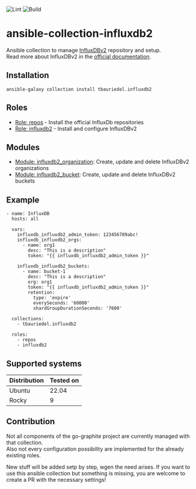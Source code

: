 ![Lint](https://github.com/tbauriedel/ansible-collection-influxdb2/actions/workflows/yamllint.yml/badge.svg) ![Build](https://github.com/tbauriedel/ansible-collection-influxdb2/actions/workflows/molecule.yml/badge.svg)

# ansible-collection-influxdb2

Ansible collection to manage [InfluxDBv2](https://www.influxdata.com/) repository and setup.  
Read more about InfluxDBv2 in the [official documentation](https://docs.influxdata.com/influxdb/v2/).

## Installation
`ansible-galaxy collection install tbauriedel.influxdb2`

## Roles

* [Role: repos](roles/repos/README.md) - Install the official InfluxDb repositories
* [Role: influxdb2](roles/influxdb2/README.md) - Install and configure InfluxDBv2

## Modules

* [Module: influxdb2_organization](doc/modules/influxdb2_organization.py): Create, update and delete InfluxDBv2 organizations
* [Module: influxdb2_bucket](doc/modules/influxdb2_bucket.md.py): Create, update and delete InfluxDBv2 buckets

## Example

```
- name: InfluxDB
  hosts: all

  vars:
    influxdb_influxdb2_admin_token: 123456789abc!
    influxdb_influxdb2_orgs:
      - name: org1
        desc: "This is a description"
        token: "{{ influxdb_influxdb2_admin_token }}"

    influxdb_influxdb2_buckets:
      - name: bucket-1
        desc: "This is a description"
        org: org1
        token: "{{ influxdb_influxdb2_admin_token }}"
        retention:
          type: 'expire'
          everySeconds: '60000'
          shardGroupDurationSeconds: '7600'

  collections:
    - tbauriedel.influxdb2

  roles:
    - repos
    - influxdb2
```

## Supported systems
| Distribution | Tested on    |
|--------------|--------------|
| Ubuntu       | 22.04        |
| Rocky        | 9            |

## Contribution
Not all components of the go-graphite project are currently managed with that collection.  
Also not every configuration possibility are implemented for the already existing roles.

New stuff will be added setp by step, wgen the need arises.
If you want to use this ansible collection but something is missing, you are welcome to create a PR with the necessary settings!
